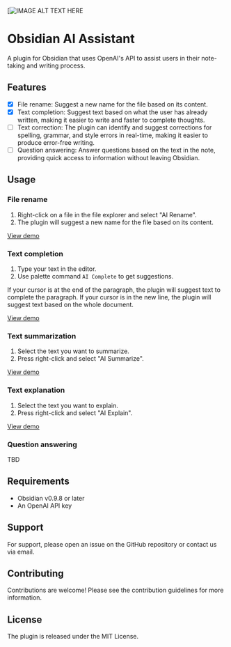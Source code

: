 [![IMAGE ALT TEXT HERE](https://www.youtube.com/watch?v=6YktLCGpz5s&ab_channel=12Bit)

# Obsidian AI Assistant

A plugin for Obsidian that uses OpenAI's API to assist users in their note-taking and writing process.

## Features

-   [x] File rename: Suggest a new name for the file based on its content.
-   [x] Text completion: Suggest text based on what the user has already written, making it easier to write and faster to complete thoughts.
-   [ ] Text correction: The plugin can identify and suggest corrections for spelling, grammar, and style errors in real-time, making it easier to produce error-free writing.
-   [ ] Question answering: Answer questions based on the text in the note, providing quick access to information without leaving Obsidian.

## Usage

### File rename

1. Right-click on a file in the file explorer and select "AI Rename".
2. The plugin will suggest a new name for the file based on its content.

[View demo](https://www.youtube.com/watch?v=0cWN_JhoZm4)

### Text completion

1. Type your text in the editor.
2. Use palette command `AI Complete` to get suggestions.

If your cursor is at the end of the paragraph, the plugin will suggest text to complete the paragraph. If your cursor is in the new line, the plugin will suggest text based on the whole document.

[View demo](https://youtu.be/E0b9k6GlyL4)

### Text summarization

1. Select the text you want to summarize.
2. Press right-click and select "AI Summarize".

[View demo](https://www.youtube.com/watch?v=qU3DSY7eXA8)

### Text explanation

1. Select the text you want to explain.
2. Press right-click and select "AI Explain".

[View demo](https://www.youtube.com/watch?v=qU3DSY7eXA8)

### Question answering

TBD

## Requirements

-   Obsidian v0.9.8 or later
-   An OpenAI API key

## Support

For support, please open an issue on the GitHub repository or contact us via email.

## Contributing

Contributions are welcome! Please see the contribution guidelines for more information.

## License

The plugin is released under the MIT License.
